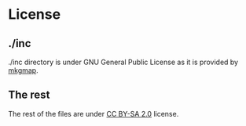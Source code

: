 # License

## ./inc
./inc directory is under GNU General Public License as it is provided by [mkgmap](https://www.mkgmap.org.uk/).

## The rest
The rest of the files are under [CC BY-SA 2.0](https://creativecommons.org/licenses/by-sa/2.0/deed.cs) license.
